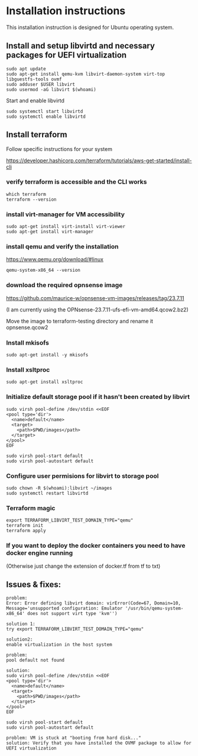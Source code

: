 # Installation instructions

This installation instruction is designed for Ubuntu operating system.

## Install and setup libvirtd and necessary packages for UEFI virtualization
```
sudo apt update
sudo apt-get install qemu-kvm libvirt-daemon-system virt-top libguestfs-tools ovmf
sudo adduser $USER libvirt
sudo usermod -aG libvirt $(whoami)
```

Start and enable libvirtd
```
sudo systemctl start libvirtd
sudo systemctl enable libvirtd
```

## Install terraform
Follow specific instructions for your system

https://developer.hashicorp.com/terraform/tutorials/aws-get-started/install-cli

### verify terraform is accessible and the CLI works
```
which terraform
terraform --version
```


### install virt-manager for VM accessibility
```
sudo apt-get install virt-install virt-viewer
sudo apt-get install virt-manager
```

### install qemu and verify the installation
https://www.qemu.org/download/#linux
```
qemu-system-x86_64 --version
```
### download the required opnsense image
https://github.com/maurice-w/opnsense-vm-images/releases/tag/23.7.11

(I am currently using the OPNsense-23.7.11-ufs-efi-vm-amd64.qcow2.bz2)

Move the image to terraform-testing directory and rename it opnsense.qcow2

### Install mkisofs
```
sudo apt-get install -y mkisofs
```

### Install xsltproc 
```
sudo apt-get install xsltproc
```

### Initialize default storage pool if it hasn't been created by libvirt

```
sudo virsh pool-define /dev/stdin <<EOF
<pool type='dir'>
  <name>default</name>
  <target>
    <path>$PWD/images</path>
  </target>
</pool>
EOF

sudo virsh pool-start default
sudo virsh pool-autostart default
```

### Configure user permisions for libvirt to storage pool
```
sudo chown -R $(whoami):libvirt ~/images
sudo systemctl restart libvirtd
```


### Terraform magic
```
export TERRAFORM_LIBVIRT_TEST_DOMAIN_TYPE="qemu"
terraform init
terraform apply
```

### If you want to deploy the docker containers you need to have docker engine running
(Otherwise just change the extension of docker.tf from tf to txt)


## Issues & fixes:
```
problem:
Error: Error defining libvirt domain: virError(Code=67, Domain=10, Message='unsupported configuration: Emulator '/usr/bin/qemu-system-x86_64' does not support virt type 'kvm'')

solution 1:
try export TERRAFORM_LIBVIRT_TEST_DOMAIN_TYPE="qemu"

solution2:
enable virtualization in the host system
```

```
problem:
pool default not found

solution:
sudo virsh pool-define /dev/stdin <<EOF
<pool type='dir'>
  <name>default</name>
  <target>
    <path>$PWD/images</path>
  </target>
</pool>
EOF

sudo virsh pool-start default
sudo virsh pool-autostart default
```

```
problem: VM is stuck at "booting from hard disk..."
solution: Verify that you have installed the OVMF package to allow for UEFI virtualization
```

